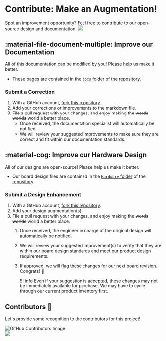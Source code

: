 # Contribute: Make an Augmentation!
Spot an improvement opportunity? Feel free to contribute to our open-source design and documentation. <a href="https://github.com/sparkfun/SparkFun_Pro_Micro_RP2350/pulls" alt="Pull Requests"><img src="https://img.shields.io/github/issues-pr/sparkfun/SparkFun_Pro_Micro_RP2350.svg" /></a>

## :material-file-document-multiple:&nbsp;Improve our Documentation
All of this documentation can be modified by you! Please help us make it better.

* These pages are contained in the [`docs` folder](https://github.com/sparkfun/SparkFun_Pro_Micro_RP2350/tree/main/docs) of the [<Official Product Name> repository](https://github.com/sparkfun/SparkFun_Pro_Micro_RP2350).

<!-- ### :material-source-pull:&nbsp;Submit a Correction -->
### Submit a Correction

1. With a GitHub account, [fork this repository](https://github.com/sparkfun/SparkFun_Pro_Micro_RP2350/fork).
2. Add your corrections or improvements to the markdown file.
3. File a pull request with your changes, and enjoy making the ~~words~~ ~~worlds~~ world a better place.
	* Once received, the documentation specialist will automatically be notified.
	* We will review your suggested improvements to make sure they are correct and fit within our documentation standards.

## :material-cog:&nbsp;Improve our Hardware Design
All of our designs are open-source! Please help us make it better.

* Our board design files are contained in the [`Hardware` folder](https://github.com/sparkfun/SparkFun_Pro_Micro_RP2350/tree/main/Hardware) of the [<Official Product Name> repository](https://github.com/sparkfun/SparkFun_Pro_Micro_RP2350).

<!-- ### :material-source-pull:&nbsp;Submit a Design Enhancement -->
### Submit a Design Enhancement

1. With a GitHub account, [fork this repository](https://github.com/sparkfun/SparkFun_Pro_Micro_RP2350/fork).
2. Add your design augmentation(s)
3. File a pull request with your changes, and enjoy making the ~~words~~ ~~worlds~~ world a better place.
	1. Once received, the engineer in charge of the original design will automatically be notified.
	2. We will review your suggested improvement(s) to verify that they are within our board design standards and meet our product design requirements.
	3. If approved, we will flag these changes for our next board revision. Congrats! 🍻

		!!! info
			Even if your suggestion is accepted, these changes may not be immediately available for purchase. We may have to cycle through our current product inventory first.

## Contributors&nbsp;:clap:
Let's provide some recognition to the contributors for this project!

![GitHub Contributors Image](https://contrib.rocks/image?repo=sparkfun/SparkFun_Pro_Micro_RP2350)
<br>
<a href="https://github.com/sparkfun/SparkFun_Pro_Micro_RP2350/pulls" alt="Pull Requests"><img src="https://img.shields.io/github/contributors/sparkfun/SparkFun_Pro_Micro_RP2350.svg" /></a>